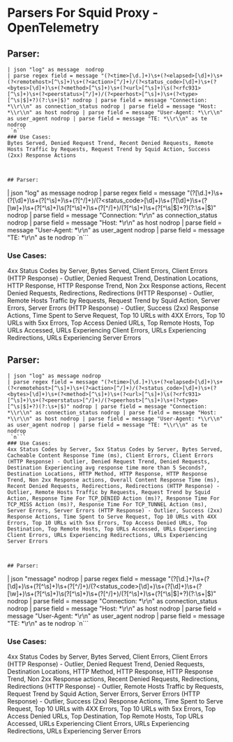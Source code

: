 # Parsers For Squid Proxy - OpenTelemetry

## Parser:
```
| json "log" as message  nodrop 
| parse regex field = message "(?<time>[\d.]+)\s+(?<elapsed>[\d]+)\s+(?<remotehost>[^\s]+)\s+(?<action>[^/]+)/(?<status_code>[\d]+)\s+(?<bytes>[\d]+)\s+(?<method>[^\s]+)\s+(?<url>[^\s]+)\s(?<rfc931>[^\s]+)\s+(?<peerstatus>[^/]+)/(?<peerhost>[^\s]+)\s+(?<type>[^\s|$]+?)(?:\s+|$)" nodrop | parse field = message "Connection: *\\r\\n" as connection_status nodrop | parse field = message "Host: *\\r\\n" as host nodrop | parse field = message "User-Agent: *\\r\\n" as user_agent nodrop | parse field = message "TE: *\\r\\n" as te nodrop
 `n```
### Use Cases:
Bytes Served, Denied Request Trend, Recent Denied Requests, Remote Hosts Traffic by Requests, Request Trend by Squid Action, Success (2xx) Response Actions



## Parser:
```
| json "log" as message nodrop 
| parse regex field = message "(?<time>[\d.]+)\s+(?<elapsed>[\d]+)\s+(?<remotehost>[^\s]+)\s+(?<action>[^/]+)/(?<status_code>[\d]+)\s+(?<bytes>[\d]+)\s+(?<method>[\w]+)\s+(?<url>[^\s]+)\s(?<rfc931>[^\s]+)\s+(?<peerstatus>[^/]+)/(?<peerhost>[^\s]+)\s+(?<type>[^\s|$]+?)(?:\s+|$)" nodrop | parse field = message "Connection: *\\r\\n" as connection_status nodrop | parse field = message "Host: *\\r\\n" as host nodrop | parse field = message "User-Agent: *\\r\\n" as user_agent nodrop | parse field = message "TE: *\\r\\n" as te nodrop
 `n```
### Use Cases:
4xx Status Codes by Server, Bytes Served, Client Errors, Client Errors (HTTP Response) - Outlier, Denied Request Trend, Destination Locations, HTTP Response, HTTP Response Trend, Non 2xx Response actions, Recent Denied Requests, Redirections, Redirections (HTTP Response) - Outlier, Remote Hosts Traffic by Requests, Request Trend by Squid Action, Server Errors, Server Errors (HTTP Response) - Outlier, Success (2xx) Response Actions, Time Spent to Serve Request, Top 10 URLs with 4XX Errors, Top 10 URLs with 5xx Errors, Top Access Denied URLs, Top Remote Hosts, Top URLs Accessed, URLs Experiencing Client Errors, URLs Experiencing Redirections, URLs Experiencing Server Errors



## Parser:
```
| json "log" as message nodrop 
| parse regex field = message "(?<time>[\d.]+)\s+(?<elapsed>[\d]+)\s+(?<remotehost>[^\s]+)\s+(?<action>[^/]+)/(?<status_code>[\d]+)\s+(?<bytes>[\d]+)\s+(?<method>[^\s]+)\s+(?<url>[^\s]+)\s(?<rfc931>[^\s]+)\s+(?<peerstatus>[^/]+)/(?<peerhost>[^\s]+)\s+(?<type>[^\s|$]+?)(?:\s+|$)" nodrop | parse field = message "Connection: *\\r\\n" as connection_status nodrop | parse field = message "Host: *\\r\\n" as host nodrop | parse field = message "User-Agent: *\\r\\n" as user_agent nodrop | parse field = message "TE: *\\r\\n" as te nodrop
 `n```
### Use Cases:
4xx Status Codes by Server, 5xx Status Codes by Server, Bytes Served, Cacheable Content Response Time (ms), Client Errors, Client Errors (HTTP Response) - Outlier, Denied Request Trend, Denied Requests, Destination Experiencing avg response time more than 5 Seconds?, Destination Locations, HTTP Method, HTTP Response, HTTP Response Trend, Non 2xx Response actions, Overall Content Response Time (ms), Recent Denied Requests, Redirections, Redirections (HTTP Response) - Outlier, Remote Hosts Traffic by Requests, Request Trend by Squid Action, Response Time For TCP_DENIED Action (ms)?, Response Time For TCP_MISS Action (ms)?, Response Time For TCP_TUNNEL Action (ms), Server Errors, Server Errors (HTTP Response) - Outlier, Success (2xx) Response Actions, Time Spent to Serve Request, Top 10 URLs with 4XX Errors, Top 10 URLs with 5xx Errors, Top Access Denied URLs, Top Destination, Top Remote Hosts, Top URLs Accessed, URLs Experiencing Client Errors, URLs Experiencing Redirections, URLs Experiencing Server Errors



## Parser:
```
| json "message" nodrop 
| parse regex field = message "(?<time>[\d.]+)\s+(?<elapsed>[\d]+)\s+(?<remotehost>[^\s]+)\s+(?<action>[^/]+)/(?<status_code>[\d]+)\s+(?<bytes>[\d]+)\s+(?<method>[\w]+)\s+(?<url>[^\s]+)\s(?<rfc931>[^\s]+)\s+(?<peerstatus>[^/]+)/(?<peerhost>[^\s]+)\s+(?<type>[^\s|$]+?)(?:\s+|$)" nodrop | parse field = message "Connection: *\\r\\n" as connection_status nodrop | parse field = message "Host: *\\r\\n" as host nodrop | parse field = message "User-Agent: *\\r\\n" as user_agent nodrop | parse field = message "TE: *\\r\\n" as te nodrop
 `n```
### Use Cases:
4xx Status Codes by Server, Bytes Served, Client Errors, Client Errors (HTTP Response) - Outlier, Denied Request Trend, Denied Requests, Destination Locations, HTTP Method, HTTP Response, HTTP Response Trend, Non 2xx Response actions, Recent Denied Requests, Redirections, Redirections (HTTP Response) - Outlier, Remote Hosts Traffic by Requests, Request Trend by Squid Action, Server Errors, Server Errors (HTTP Response) - Outlier, Success (2xx) Response Actions, Time Spent to Serve Request, Top 10 URLs with 4XX Errors, Top 10 URLs with 5xx Errors, Top Access Denied URLs, Top Destination, Top Remote Hosts, Top URLs Accessed, URLs Experiencing Client Errors, URLs Experiencing Redirections, URLs Experiencing Server Errors


